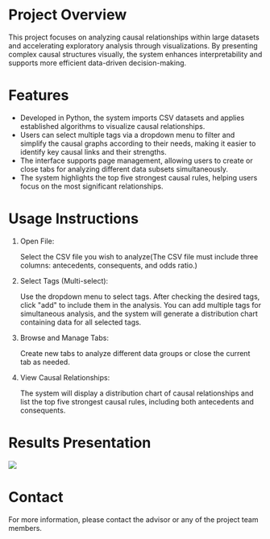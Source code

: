 # Project Overview

This project focuses on analyzing causal relationships within large datasets and accelerating exploratory analysis through visualizations. By presenting complex causal structures visually, the system enhances interpretability and supports more efficient data-driven decision-making.
# Features

- Developed in Python, the system imports CSV datasets and applies established algorithms to visualize causal relationships.
- Users can select multiple tags via a dropdown menu to filter and simplify the causal graphs according to their needs, making it easier to identify key causal links and their strengths.
- The interface supports page management, allowing users to create or close tabs for analyzing different data subsets simultaneously.
- The system highlights the top five strongest causal rules, helping users focus on the most significant relationships.

# Usage Instructions

1. Open File:
   
   Select the CSV file you wish to analyze(The CSV file must include three columns: antecedents, consequents, and odds ratio.) 
2. Select Tags (Multi-select): 
   
   Use the dropdown menu to select tags. After checking the desired tags, click "add" to include them in the analysis. You can add multiple tags for simultaneous analysis, and the system will generate a distribution chart containing data for all selected tags.
3. Browse and Manage Tabs: 
   
   Create new tabs to analyze different data groups or close the current tab as needed.
4. View Causal Relationships:

    The system will display a distribution chart of causal relationships and list the top five strongest causal rules, including both antecedents and consequents.
# Results Presentation
![](https://drive.google.com/u/2/uc?id=1Upem8UNhg7rCAWfoxQd2vRB2q6lujIwe&export=download)
# Contact

For more information, please contact the advisor or any of the project team members.